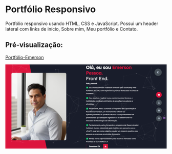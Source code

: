 # Portfólio Responsivo

 <p>Portfólio responsivo usando HTML, CSS e JavaScript. Possui um header lateral com links de início, Sobre mim, Meu portfólio e Contato.</p>

## Pré-visualização:

[Portfólio-Emerson](https://portfolio-emerson.vercel.app/)

<div align="center"><img src="img/profile-readme.png" width=auto>
</div>
